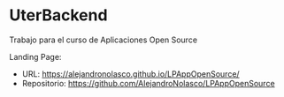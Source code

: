 # UterBackend
Trabajo para el curso de Aplicaciones Open Source

Landing Page:
- URL: https://alejandronolasco.github.io/LPAppOpenSource/
- Repositorio: https://github.com/AlejandroNolasco/LPAppOpenSource
